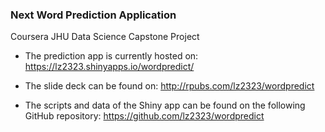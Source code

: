 ### Next Word Prediction Application 
Coursera JHU Data Science Capstone Project
 
- The prediction app is currently hosted on: https://lz2323.shinyapps.io/wordpredict/ 

- The slide deck can be found on: http://rpubs.com/lz2323/wordpredict 

- The scripts and data of the Shiny app can be found on the following GitHub repository: https://github.com/lz2323/wordpredict